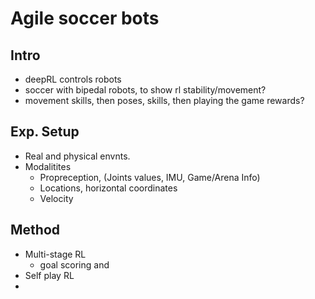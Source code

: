 # Agile soccer bots

## Intro
 - deepRL controls robots
 - soccer with bipedal robots, to show rl stability/movement?
 - movement skills, then poses, skills, then playing the game rewards?

## Exp. Setup
 - Real and physical envnts.
 - Modalitites
    - Propreception, (Joints values, IMU, Game/Arena Info)
    - Locations, horizontal coordinates
    - Velocity

## Method
 - Multi-stage RL
    - goal scoring and 
 - Self play RL
 - 
